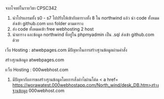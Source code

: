 จากโจทย์ในรายวิชา CPSC342</a><br />

1. นำโปรแกรมทั้ง s0 - s7 ไปปรับให้เข้ากับตารางทั้ง 8 ใน northwind
แล้ว นำ code ทั้งหมด ส่งเข้า github.com แยก folder ตามตาราง
2. ส่ง code ทั้งหมดเข้า free webhosting 2 host
3. นำตาราง และข้อมูล northwind ที่อยู่ใน phpmyadmin เป็น .sql 
ส่งเข้า github.com ด้วย

เว็บ Hosting : atwebpages.com
มีปัญหาในการสร้างฐานข้อมูลผ่านคำสั่ง

<a herf= https://taxtest.atwebpages.com/northwind_DB/desk_DB.htm>สร้างฐานข้อมูล atwebpages.com </a>


เเว็บ Hosting : 000webhost.com
1. มีปัญหากับการขอสร้างฐานข้อมูลโดยการสั่งคำาั่งผ่านโค้ด
< a href= https://worawatest.000webhostapp.com/North_wind/desk_DB.htm>สร้างฐานข้อมูล 000webhost.com</a>

